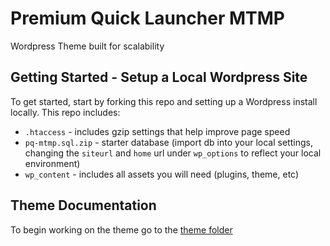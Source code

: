 # Premium Quick Launcher MTMP

Wordpress Theme built for scalability

## Getting Started - Setup a Local Wordpress Site

To get started, start by forking this repo and setting up a Wordpress install locally. This repo includes:

- `.htaccess` - includes gzip settings that help improve page speed
- `pq-mtmp.sql.zip` - starter database (import db into your local settings, changing the `siteurl` and `home` url under `wp_options` to reflect your local environment)
- `wp_content` - includes all assets you will need (plugins, theme, etc)

## Theme Documentation

To begin working on the theme go to the [theme folder](wp-content/themes/pq-mtmp/readme.md)
